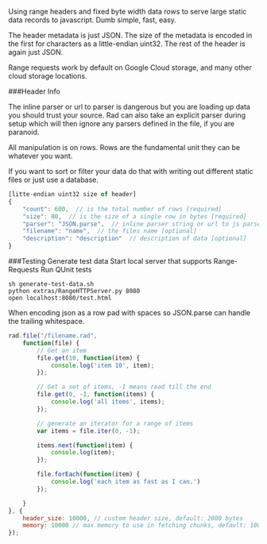 Using range headers and fixed byte width data rows to serve large static data records to javascript. Dumb simple, fast, easy.

The header metadata is just JSON. The size of the metadata is encoded in the first for characters as a little-endian uint32. The rest of the header is again just JSON.

Range requests work by default on Google Cloud storage, and many other cloud storage locations.

###Header Info

The inline parser or url to parser is dangerous but you are loading up data you should trust your source. Rad can also take an explicit parser during setup which will then ignore any parsers defined in the file, if you are paranoid.

All manipulation is on rows. Rows are the fundamental unit they can be whatever you want.

If you want to sort or filter your data do that with writing out different static files or just use a database.

```javascript
[litte-endian uint32 size of header]
{
	"count": 600,  // is the total number of rows [required]
	"size": 80,  // is the size of a single row in bytes [required]
	"parser": "JSON.parse",  // inline parser string or url to js parser code [optional]
	"filename": "name",  // the files name [optional]
	"description": "description"  // description of data [optional]
}
```

###Testing
Generate test data
Start local server that supports Range-Requests
Run QUnit tests

```
sh generate-test-data.sh
python extras/RangeHTTPServer.py 8080
open localhost:8080/test.html
```

When encoding json as a row pad with spaces so JSON.parse can handle the trailing whitespace.

```javascript
rad.file("/filename.rad", 
	function(file) {
		// Get an item
		file.get(10, function(item) {
			console.log('item 10', item);
		});

		// Get a set of items, -1 means read till the end
		file.get(0, -1, function(items) {
			console.log('all items', items);
		});

		// generate an iterator for a range of items
		var items = file.iter(0, -1);

		items.next(function(item) {
			console.log(item);
		});

		file.forEach(function(item) {
			console.log('each item as fast as I can.')
		});

	}
}, {
	header_size: 10000, // custom header size, default: 2000 bytes
	memory: 10000 // max memory to use in fetching chunks, default: 10000 bytes
});

```
